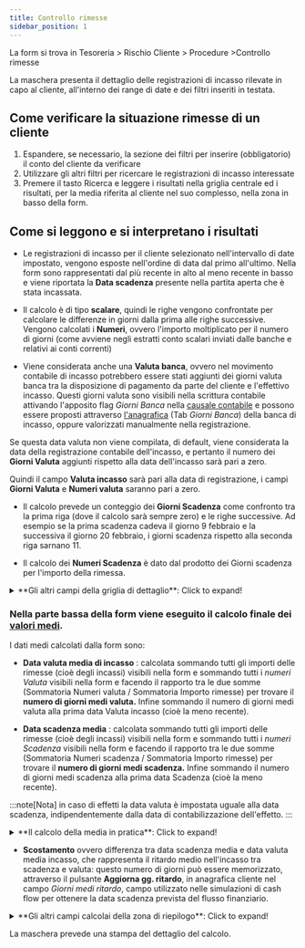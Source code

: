 ```yaml
---
title: Controllo rimesse
sidebar_position: 1
---
```

La form si trova in Tesoreria > Rischio Cliente > Procedure >Controllo rimesse

La maschera presenta il dettaglio delle registrazioni di incasso rilevate in capo al cliente, all'interno dei range di date e dei filtri inseriti in testata. 

## Come verificare la situazione rimesse di un cliente

1. Espandere, se necessario, la sezione dei filtri per inserire (obbligatorio) il conto del cliente da verificare
2. Utilizzare gli altri filtri per ricercare le registrazioni di incasso interessate
3. Premere il tasto Ricerca e leggere i risultati nella griglia centrale ed i risultati, per la media riferita al cliente nel suo complesso, nella zona in basso della form.

## Come si leggono e si interpretano i risultati

- Le registrazioni di incasso per il cliente selezionato nell'intervallo di date impostato, vengono esposte nell'ordine di data dal primo all'ultimo. Nella form sono rappresentati dal più recente in alto al meno recente in basso e viene riportata la **Data scadenza** presente nella partita aperta che è stata incassata.

- Il calcolo è di tipo **scalare**, quindi le righe vengono confrontate per calcolare le differenze in giorni dalla prima alle righe successive. Vengono calcolati i **Numeri**, ovvero l'importo moltiplicato per il numero di giorni (come avviene negli estratti conto scalari inviati dalle banche e relativi ai conti correnti)

- Viene considerata anche una **Valuta banca**, ovvero nel movimento contabile di incasso potrebbero essere stati aggiunti dei giorni valuta banca tra la disposizione di pagamento da parte del cliente e l'effettivo incasso. Questi giorni valuta sono visibili nella scrittura contabile attivando l'apposito flag *Giorni Banca* nella [causale contabile](/docs/configurations/tables/finance/ledger-records-templates/insert-ledger-records-templates/recording-detail) e possono essere proposti attraverso [l'anagrafica](/docs/erp-home/registers/contacts/create-new-contact/accounting-data/bank-registry/bank-days) (Tab *Giorni Banca*) della banca di incasso, oppure valorizzati manualmente nella registrazione.

Se questa data valuta non viene compilata, di default, viene considerata la data della registrazione contabile dell'incasso, e pertanto il numero dei **Giorni Valuta** aggiunti rispetto alla data dell'incasso sarà pari a zero.

Quindi il campo **Valuta incasso** sarà pari alla data di registrazione, i campi **Giorni Valuta** e **Numeri valuta** saranno pari a zero.

- Il calcolo prevede un conteggio dei **Giorni Scadenza** come confronto tra la prima riga (dove il calcolo sarà sempre zero) e le righe successive. Ad esempio se la prima scadenza cadeva il giorno 9 febbraio e la successiva il giorno 20 febbraio, i giorni scadenza rispetto alla seconda riga sarnano 11. 

- Il calcolo dei **Numeri Scadenza** è dato dal prodotto dei Giorni scadenza per l'importo della rimessa. 


<details>

  <summary>**Gli altri campi della griglia di dettaglio**: Click to expand!</summary>
 
 - **Data / Numero Registrazione**: Ripresi dalla testata della registrazione di incasso della partita cliente
 - **Descrizione causale**: causale contabile utilizzata nella scrittura di incasso
 - **Tipo documento**: ripreso dalla partita aperta che è stata incassata e riferito solitamente al tipo di fattura
 - **Numero documento**: riferito alla fattura che ha aperto la partita incassata
 - **Data Documento**: riferito alla fattura che ha aperto la partita incassata
 - **Divisa**: riferito alla partita incassata
 - **Importo originario in divisa**: riferito alla partita incassata, se diversa dalla divisa della società (cioè se diversa da Euro)
 - **Importo originario in divisa della Società**: riferito alla partita incassata, nella divisa della società (cioè in genere Euro)
 - **Importo residuo in divisa / in divisa della società**: riferito alla partita, nel caso sia parzialmente incassata, (valore espresso nella divisa originaria se diversa dalla divisa della società, cioè se diversa da Euro, oppure in Euro)
 - **Importo rimessa in divisa**: valore dell'incasso avvenuto riferito alla partita incassata, se diversa dalla divisa della società (cioè se diversa da Euro, oppure in Euro)

</details>


### Nella parte bassa della form viene eseguito il calcolo finale dei <u>valori medi</u>.

I dati medi calcolati dalla form sono:

- **Data valuta media di incasso** : calcolata sommando tutti gli importi delle rimesse (cioè degli incassi) visibili nella form e sommando tutti i *numeri Valuta* visibili nella form e facendo il rapporto tra le due somme (Sommatoria Numeri valuta / Sommatoria Importo rimesse) per trovare il **numero di giorni medi valuta.** Infine sommando il numero di giorni medi valuta alla prima data Valuta incasso (cioè la meno recente).

- **Data scadenza media** : calcolata sommando tutti gli importi delle rimesse (cioè degli incassi) visibili nella form e sommando tutti i *numeri Scadenza* visibili nella form e facendo il rapporto tra le due somme (Sommatoria Numeri scadenza / Sommatoria Importo rimesse) per trovare il **numero di giorni medi scadenza.** Infine sommando il numero di giorni medi scadenza alla prima data Scadenza (cioè la meno recente).

:::note[Nota]
in caso di effetti la data valuta è impostata uguale alla data scadenza, indipendentemente dalla data di contabilizzazione dell'effetto.
:::

<details>

  <summary>**Il calcolo della media in pratica**: Click to expand!</summary>
 
 dal rapporto tra somma importi e somma giorni*importi si ottiene un nr. di giorni medi da aggiungere alla prima data per ottenere la data media.

</details>


- **Scostamento** ovvero differenza tra data scadenza media e data valuta media incasso, che rappresenta il ritardo medio nell'incasso tra scadenza e valuta: questo numero di giorni può essere memorizzato, attraverso il pulsante **Aggiorna gg. ritardo**,  in anagrafica cliente nel campo *Giorni medi ritardo*, campo utilizzato nelle simulazioni di cash flow per ottenere la data scadenza prevista del flusso finanziario.

<details>

  <summary>**Gli altri campi calcolai della zona di riepilogo**: Click to expand!</summary>
 
 - **Totale Importo Originario in divisa**: Sommatoria dell'importo in divisa delle partite incassate
 - **Totale Importo Originario in Euro**: controvalore in euro el campo precedente
 - **Totale importo Residuo Divisa**: sommatoria dei valori residui delle partite incassate, se le partite sono state incassate completamente il valore sarà zero, altrimenti sarà utile per le partite parzialmente incassate
 - **Totale importo Residuo Euro**: controvalore in euro el campo precedente
 - **Totale Rimesse divisa**: sommatoria del valore in divisa degli incassi avvenuti
 - **Totale Rimesse Euro**: controvalore in euro el campo precedente
 - **Totale Numeri Valuta**: sommatoria del campo *Numeri Valuta* delle righe della griglia, utilizzato nei calcoli delle medie finali
 - **Totale Numeri Scadenza**: sommatoria del campo *Numeri Scadenza* delle righe della griglia, utilizzato nei calcoli delle medie finali

</details>

La maschera prevede una stampa del dettaglio del calcolo.






